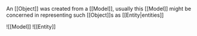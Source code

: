 An [[Object]] was created from a [[Model]], usually this [[Model]] might be concerned in representing such [[Object]]s as [[Entity|entities]] 

![[Model]]
![[Entity]]